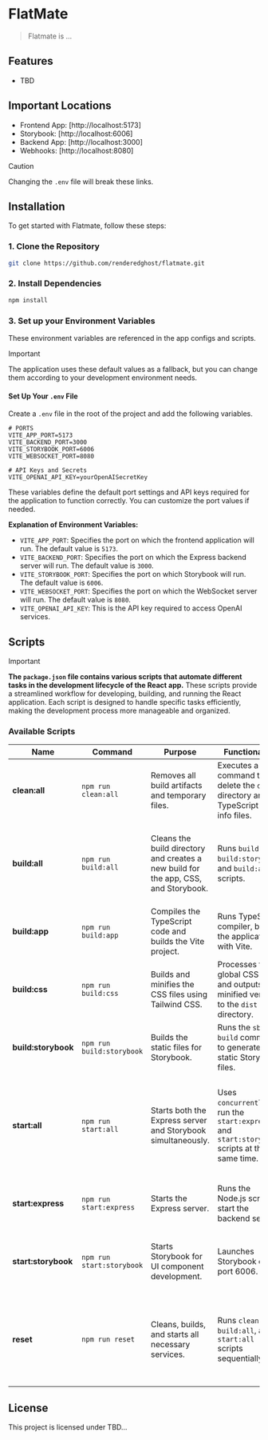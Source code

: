 # FlatMate

> Flatmate is ...

## Features

- TBD

## Important Locations

- Frontend App: [http://localhost:5173]
- Storybook: [http://localhost:6006]
- Backend App: [http://localhost:3000]
- Webhooks: [http://localhost:8080]

> [!CAUTION]
> Changing the `.env` file will break these links.

## Installation

To get started with Flatmate, follow these steps:

### 1. Clone the Repository

```sh
git clone https://github.com/renderedghost/flatmate.git
```

### 2. Install Dependencies

```sh
npm install
```

### 3. Set up your Environment Variables

These environment variables are referenced in the app configs and scripts.

> [!IMPORTANT]
>The application uses these default values as a fallback, but you can change them according to your development environment needs.

#### Set Up Your `.env` File

Create a `.env` file in the root of the project and add the following variables.

```dotenv
# PORTS
VITE_APP_PORT=5173
VITE_BACKEND_PORT=3000
VITE_STORYBOOK_PORT=6006
VITE_WEBSOCKET_PORT=8080

# API Keys and Secrets
VITE_OPENAI_API_KEY=yourOpenAISecretKey
```

These variables define the default port settings and API keys required for the application to function correctly. You can customize the port values if needed.

**Explanation of Environment Variables:**

- `VITE_APP_PORT`: Specifies the port on which the frontend application will run. The default value is `5173`.
- `VITE_BACKEND_PORT`: Specifies the port on which the Express backend server will run. The default value is `3000`.
- `VITE_STORYBOOK_PORT`: Specifies the port on which Storybook will run. The default value is `6006`.
- `VITE_WEBSOCKET_PORT`: Specifies the port on which the WebSocket server will run. The default value is `8080`.
- `VITE_OPENAI_API_KEY`: This is the API key required to access OpenAI services.

## Scripts

> [!IMPORTANT]
> **The `package.json` file contains various scripts that automate different tasks in the development lifecycle of the React app.** These scripts provide a streamlined workflow for developing, building, and running the React application. Each script is designed to handle specific tasks efficiently, making the development process more manageable and organized.

### Available Scripts

| **Name**            | **Command**               | **Purpose**                                                                         | **Functionality**                                                                              | **When to Run**                                                                                                  |
| ------------------- | ------------------------- | ----------------------------------------------------------------------------------- | ---------------------------------------------------------------------------------------------- | ---------------------------------------------------------------------------------------------------------------- |
| **clean:all**       | `npm run clean:all`       | Removes all build artifacts and temporary files.                                    | Executes a command to delete the `dist` directory and TypeScript build info files.             | Use this script to clean up the project before a fresh build.                                                    |
| **build:all**       | `npm run build:all`       | Cleans the build directory and creates a new build for the app, CSS, and Storybook. | Runs `build:css`, `build:storybook`, and `build:app` scripts.                                  | Use this script to reset the build environment and generate a fresh build of all components.                     |
| **build:app**       | `npm run build:app`       | Compiles the TypeScript code and builds the Vite project.                           | Runs TypeScript compiler, builds the application with Vite.                                    | Execute this script to generate a new build of the application.                                                  |
| **build:css**       | `npm run build:css`       | Builds and minifies the CSS files using Tailwind CSS.                               | Processes the global CSS file and outputs a minified version to the `dist` directory.          | This script can be run separately if only CSS changes are made.                                                  |
| **build:storybook** | `npm run build:storybook` | Builds the static files for Storybook.                                              | Runs the `sb build` command to generate static Storybook files.                                | Use this script to build Storybook for deployment or static hosting.                                             |
| **start:all**       | `npm run start:all`       | Starts both the Express server and Storybook simultaneously.                        | Uses `concurrently` to run the `start:express` and `start:storybook` scripts at the same time. | Execute this script to run both the backend server and Storybook together, useful for comprehensive development. |
| **start:express**   | `npm run start:express`   | Starts the Express server.                                                          | Runs the Node.js script to start the backend server.                                           | Use this script to start the backend server during development.                                                  |
| **start:storybook** | `npm run start:storybook` | Starts Storybook for UI component development.                                      | Launches Storybook on port 6006.                                                               | Execute this script to develop and test UI components in isolation.                                              |
| **reset**           | `npm run reset`           | Cleans, builds, and starts all necessary services.                                  | Runs `clean:all`, `build:all`, and `start:all` scripts sequentially.                           | Use this script to completely reset the project, build all components, and start the necessary services.         |

## License

This project is licensed under TBD...
